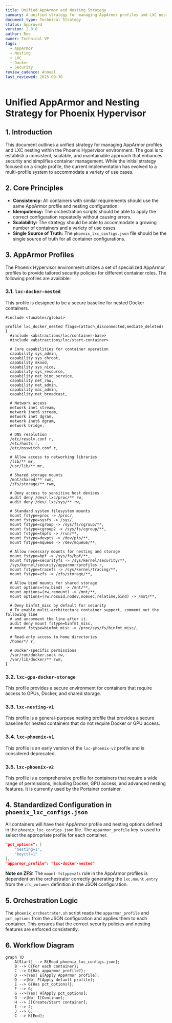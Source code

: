 ```yaml
---
title: Unified AppArmor and Nesting Strategy
summary: A unified strategy for managing AppArmor profiles and LXC nesting in the Phoenix Hypervisor environment.
document_type: Technical Strategy
status: Approved
version: 2.0.0
author: Roo
owner: Technical VP
tags:
  - AppArmor
  - Nesting
  - LXC
  - Docker
  - Security
review_cadence: Annual
last_reviewed: 2025-09-30
---
```


# Unified AppArmor and Nesting Strategy for Phoenix Hypervisor

## 1. Introduction

This document outlines a unified strategy for managing AppArmor profiles and LXC nesting within the Phoenix Hypervisor environment. The goal is to establish a consistent, scalable, and maintainable approach that enhances security and simplifies container management. While the initial strategy focused on a single profile, the current implementation has evolved to a multi-profile system to accommodate a variety of use cases.

## 2. Core Principles

*   **Consistency:** All containers with similar requirements should use the same AppArmor profile and nesting configuration.
*   **Idempotency:** The orchestration scripts should be able to apply the correct configuration repeatedly without causing errors.
*   **Scalability:** The strategy should be able to accommodate a growing number of containers and a variety of use cases.
*   **Single Source of Truth:** The `phoenix_lxc_configs.json` file should be the single source of truth for all container configurations.

## 3. AppArmor Profiles

The Phoenix Hypervisor environment utilizes a set of specialized AppArmor profiles to provide tailored security policies for different container roles. The following profiles are available:

### 3.1. `lxc-docker-nested`

This profile is designed to be a secure baseline for nested Docker containers.

```
#include <tunables/global>

profile lxc_docker_nested flags=(attach_disconnected,mediate_deleted) {
  #include <abstractions/lxc/container-base>
  #include <abstractions/lxc/start-container>

  # Core capabilities for container operation
  capability sys_admin,
  capability sys_chroot,
  capability mknod,
  capability sys_nice,
  capability sys_resource,
  capability net_bind_service,
  capability net_raw,
  capability net_admin,
  capability mac_admin,
  capability net_broadcast,

  # Network access
  network inet stream,
  network inet6 stream,
  network inet dgram,
  network inet6 dgram,
  network bridge,

  # DNS resolution
  /etc/resolv.conf r,
  /etc/hosts r,
  /etc/nsswitch.conf r,

  # Allow access to networking libraries
  /lib/** mr,
  /usr/lib/** mr,

  # Shared storage mounts
  /mnt/shared/** rwm,
  /zfs/storage/** rwm,

  # Deny access to sensitive host devices
  audit deny /dev/.lxc/proc/** rw,
  audit deny /dev/.lxc/sys/** rw,

  # Standard system filesystem mounts
  mount fstype=proc -> /proc/,
  mount fstype=sysfs -> /sys/,
  mount fstype=cgroup -> /sys/fs/cgroup/**,
  mount fstype=cgroup2 -> /sys/fs/cgroup/**,
  mount fstype=tmpfs -> /run/**,
  mount fstype=devpts -> /dev/pts/**,
  mount fstype=mqueue -> /dev/mqueue/**,

  # Allow necessary mounts for nesting and storage
  mount fstype=bpf -> /sys/fs/bpf/**,
  mount fstype=securityfs -> /sys/kernel/security/**,
  /sys/kernel/security/apparmor/profiles r,
  mount fstype=tracefs -> /sys/kernel/tracing/**,
  mount fstype=zfs -> /zfs/storage/**,

  # Allow bind mounts for shared storage
  mount options=(rw,bind) -> /mnt/**,
  mount options=(rw,remount) -> /mnt/**,
  mount options=(rw,nosuid,nodev,noexec,relatime,bind) -> /mnt/**,

  # Deny binfmt_misc by default for security
  # To enable multi-architecture container support, comment out the following line
  # and uncomment the line after it.
  audit deny mount fstype=binfmt_misc,
  # mount fstype=binfmt_misc -> /proc/sys/fs/binfmt_misc/,

  # Read-only access to home directories
  /home/*/ r,

  # Docker-specific permissions
  /var/run/docker.sock rw,
  /var/lib/docker/** rwm,
}
```

### 3.2. `lxc-gpu-docker-storage`

This profile provides a secure environment for containers that require access to GPUs, Docker, and shared storage.

### 3.3. `lxc-nesting-v1`

This profile is a general-purpose nesting profile that provides a secure baseline for nested containers that do not require Docker or GPU access.

### 3.4. `lxc-phoenix-v1`

This profile is an early version of the `lxc-phoenix-v2` profile and is considered deprecated.

### 3.5. `lxc-phoenix-v2`

This profile is a comprehensive profile for containers that require a wide range of permissions, including Docker, GPU access, and advanced nesting features. It is currently used by the Portainer container.

## 4. Standardized Configuration in `phoenix_lxc_configs.json`

All containers will have their AppArmor profile and nesting options defined in the `phoenix_lxc_configs.json` file. The `apparmor_profile` key is used to select the appropriate profile for each container.

```json
"pct_options": [
    "nesting=1",
    "keyctl=1"
],
"apparmor_profile": "lxc-docker-nested"
```

**Note on ZFS:** The `mount fstype=zfs` rule in the AppArmor profiles is dependent on the orchestrator correctly generating the `lxc.mount.entry` from the `zfs_volumes` definition in the JSON configuration.

## 5. Orchestration Logic

The `phoenix_orchestrator.sh` script reads the `apparmor_profile` and `pct_options` from the JSON configuration and applies them to each container. This ensures that the correct security policies and nesting features are enforced consistently.

## 6. Workflow Diagram

```mermaid
graph TD
    A[Start] --> B{Read phoenix_lxc_configs.json};
    B --> C{For each container};
    C --> D{Has apparmor_profile?};
    D -->|Yes| E[Apply AppArmor profile];
    D -->|No| F[Apply default profile];
    E --> G{Has pct_options?};
    F --> G;
    G -->|Yes| H[Apply pct_options];
    G -->|No| I[Continue];
    H --> J[Create/Start container];
    I --> J;
    J --> C;
    C --> K[End];